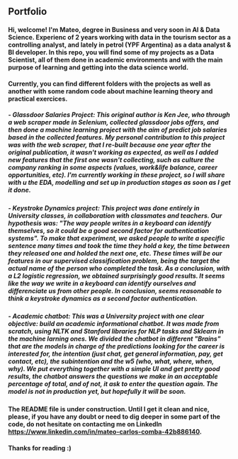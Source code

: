 ## Portfolio

#### Hi, welcome! I'm Mateo, degree in Business and very soon in AI & Data Science. Experienc of 2 years working with data in the tourism sector as a controlling analyst, and lately in petrol (YPF Argentina) as a data analyst & BI developer. In this repo, you will find some of my projects as a Data Scientist, all of them done in academic environments and with the main purpose of learning and getting into the data science world.

#### Currently, you can find different folders with the projects as well as another with some random code about machine learning theory and practical exercices.

##### - Glassdoor Salaries Project: This original author is Ken Jee, who through a web scraper made in Selenium, collected glassdoor jobs offers, and then done a machine learning project with the aim of predict job salaries based in the collected features. My personal contribution to this project was with the web scraper, that I re-built because one year after the original publication, it wasn't working as expected, as well as I added new features that the first one wasn't collecting, such as culture the company ranking in some aspects (values, work&life balance, career opportunities, etc). I'm currently working in these project, so I will share with u the EDA, modelling and set up in production stages as soon as I get it done.

##### - Keystroke Dynamics project: This project was done entirely in University classes, in collaboration with classmates and teachers. Our hypothesis was: "The way people writes in a keyboard can identify themselves, so it could be a good second factor for authentication systems". To make that experiment, we asked people to write a specific sentence many times and took the time they hold a key, the time between they released one and holded the next one, etc. These times will be our features in our supervised classification problem, being the target the actual name of the person who completed the task. As a conclusion, with a L2 logistic regression, we obtained surprisingly good results. It seems like the way we write in a keyboard can identify ourselves and differenciate us from other people. In conclusion, seems reasonable to think a keystroke dynamics as a second factor authentication.

##### - Academic chatbot: This was a University project with one clear objective: build an academic informational chatbot. It was made from scratch, using NLTK and Stanford libraries for NLP tasks and Sklearn in the machine larning ones. We divided the chatbot in different "Brains" that are the models in charge of the predictions looking for the career is interested for, the intention (just chat, get general information, pay, get contact, etc), the subintention and the w5 (who, what, where, when, why). We put everything together with a simple UI and get pretty good results, the chatbot answers the questions we make in an acceptable percentage of total, and of not, it ask to enter the question again. The model is not in production yet, but hopefully it will be soon.

#### The README file is under construction. Until I get it clean and nice, please, if you have any doubt or need to dig deeper in some part of the code, do not hesitate on contacting me on LinkedIn https://www.linkedin.com/in/mateo-carlos-comba-42b886140.

#### Thanks for reading :)



